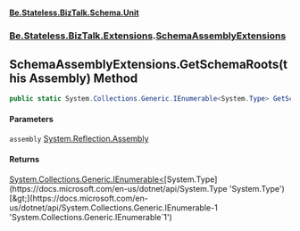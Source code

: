 #### [Be.Stateless.BizTalk.Schema.Unit](README.md 'README')
### [Be.Stateless.BizTalk.Extensions](Be.Stateless.BizTalk.Extensions.md 'Be.Stateless.BizTalk.Extensions').[SchemaAssemblyExtensions](SchemaAssemblyExtensions.md 'Be.Stateless.BizTalk.Extensions.SchemaAssemblyExtensions')

## SchemaAssemblyExtensions.GetSchemaRoots(this Assembly) Method

```csharp
public static System.Collections.Generic.IEnumerable<System.Type> GetSchemaRoots(this System.Reflection.Assembly assembly);
```
#### Parameters

<a name='Be.Stateless.BizTalk.Extensions.SchemaAssemblyExtensions.GetSchemaRoots(thisSystem.Reflection.Assembly).assembly'></a>

`assembly` [System.Reflection.Assembly](https://docs.microsoft.com/en-us/dotnet/api/System.Reflection.Assembly 'System.Reflection.Assembly')

#### Returns
[System.Collections.Generic.IEnumerable&lt;](https://docs.microsoft.com/en-us/dotnet/api/System.Collections.Generic.IEnumerable-1 'System.Collections.Generic.IEnumerable`1')[System.Type](https://docs.microsoft.com/en-us/dotnet/api/System.Type 'System.Type')[&gt;](https://docs.microsoft.com/en-us/dotnet/api/System.Collections.Generic.IEnumerable-1 'System.Collections.Generic.IEnumerable`1')